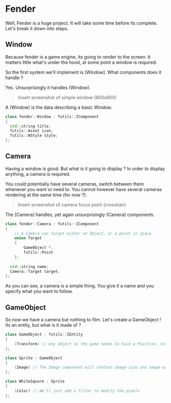 # Fender

Well, Fender is a huge project. It will take some time before its complete. Let's break it down into steps.

## Window

Because fender is a game engine, its going to render to the screen. It matters little what's under the hood, at some point a window is required.

So the first system we'll implement is [Window]. What components does it handle ? 

Yes. Unsurprisingly it handles (Window).

> Insert screenshot of simple window (800x600)

A (Window) is the data describing a basic Window. 

```c++
class fender::Window : futils::IComponent
{
  std::string title;
  futils::Asset icon;
  futils::WStyle style;
};
```

## Camera

Having a window is good. But what is it going to display ? In order to display anything, a camera is required.

You could potentially have several cameras, switch between them whenever you want or need to. You cannot however have several cameras rendering at the same time (for now ?).

> Insert screenshot of camera focus point (crosshair)

The [Camera] handles, yet again unsurprisingly (Camera) components. 

```c++
class fender::Camera : futils::IComponent
{
	// A Camera can target either an Object, or a point in space.
	union Target
	{
		GameObject *,
		futils::Point
	};
	
  std::string name;
  Camera::Target target;
};
```

As you can see, a camera is a simple thing. You give it a name and you specify what you want to follow.

## GameObject

So now we have a camera but nothing to film. Let's create a GameObject ! Its an entity, but what is it made of ?

```c++
class GameObject : futils::IEntity
{
	(Transform) // Any object in the game needs to have a Position, rotation and scale.
};

class Sprite : GameObject
{
	(Image) // The Image component will contain image-size and image-path
};

class WhiteSquare : Sprite
{
	(Color) // We'll just add a filter to modify the pixels
};
```



